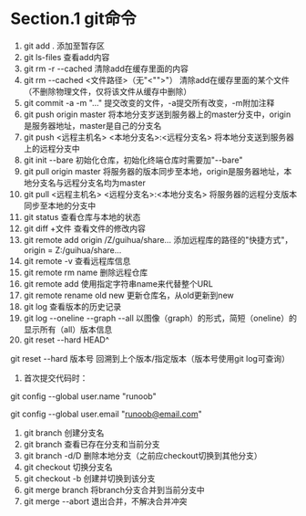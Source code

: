# Section.1 git命令

1. git add .    添加至暂存区
2. git ls-files 查看add内容
3. git rm -r --cached  清除add在缓存里面的内容
4. git rm --cached <文件路径>（无"<"">"）      清除add在缓存里面的某个文件（不删除物理文件，仅将该文件从缓存中删除）
5. git commit -a -m "…"   提交改变的文件，-a提交所有改变，-m附加注释
6. git push origin master   将本地分支岁送到服务器上的master分支中，origin是服务器地址，master是自己的分支名
7. git push <远程主机名> <本地分支名>:<远程分支名>   将本地分支送到服务器上的远程分支中
8. git init --bare   初始化仓库，初始化终端仓库时需要加"--bare"
9. git pull origin master   将服务器的版本同步至本地，origin是服务器地址，本地分支名与远程分支名均为master
10. git pull <远程主机名> <远程分支名>:<本地分支名>   将服务器的远程分支版本同步至本地的分支中
11. git status  查看仓库与本地的状态
12. git diff +文件   查看文件的修改内容
13. git remote add origin /Z/guihua/share…   添加远程库的路径的"快捷方式"，origin = Z:/guihua/share…
14. git remote -v   查看远程库信息
15. git remote rm name   删除远程仓库
16. git remote add <name> <URL>   使用指定字符串name来代替整个URL
17. git remote rename old new   更新仓库名，从old更新到new
18. git log    查看版本的历史记录
19. git log --oneline --graph --all   以图像（graph）的形式，简短（oneline）的显示所有（all）版本信息
20. git reset --hard HEAD^

git reset --hard 版本号   回溯到上个版本/指定版本（版本号使用git log可查询）

1. 首次提交代码时：

git config --global user.name "runoob"

git config --global user.email "runoob@email.com"

1. git branch <branchname>  创建分支名
2. git branch   查看已存在分支和当前分支
3. git branch -d/D <branchname>    删除本地分支（之前应checkout切换到其他分支）
4. git checkout <branchname>   切换分支名
5. git checkout -b <branchname>   创建并切换到该分支
6. git merge branch  将branch分支合并到当前分支中
7. git merge --abort  退出合并，不解决合并冲突